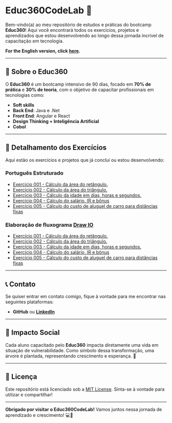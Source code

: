 # Educ360CodeLab 🚀

Bem-vindo(a) ao meu repositório de estudos e práticas do bootcamp **Educ360**! Aqui você encontrará todos os exercícios, projetos e aprendizados que estou desenvolvendo ao longo dessa jornada incrível de capacitação em tecnologia.

**For the English version, click [here](https://github.com/fmarqueseti/Educ360CodeLab/blob/main/README_EN.md).**

---

## 📝 **Sobre o Educ360**
O **Educ360** é um bootcamp intensivo de 90 dias, focado em **70% de prática** e **30% de teoria**, com o objetivo de capacitar profissionais em tecnologias como:
- **Soft skills**
- **Back End**: Java e .Net
- **Front End**: Angular e React
- **Design Thinking + Inteligência Artificial**
- **Cobol**

---

## 📂 **Detalhamento dos Exercícios**
Aqui estão os exercícios e projetos que já concluí ou estou desenvolvendo:

### Português Estruturado
- [Exercício 001 - Cálculo da área do retângulo.](https://github.com/fmarqueseti/Educ360CodeLab/blob/main/por/exerc001.por)
- [Exercício 002 - Cálculo da área do triângulo.](https://github.com/fmarqueseti/Educ360CodeLab/blob/main/por/exerc002.por)
- [Exercício 003 - Cálculo da idade em dias, horas e segundos.](https://github.com/fmarqueseti/Educ360CodeLab/blob/main/por/exerc003.por)
- [Exercício 004 - Cálculo do salário, IR e bônus](https://github.com/fmarqueseti/Educ360CodeLab/blob/main/por/exerc004.por)
- [Exercício 005 - Cálculo do custo de aluguel de carro para distâncias fixas](https://github.com/fmarqueseti/Educ360CodeLab/blob/main/por/exerc005.por)

### Elaboração de fluxograma [Draw IO](https://app.diagrams.net/)
- [Exercício 001 - Cálculo da área do retângulo.](https://github.com/fmarqueseti/Educ360CodeLab/blob/main/dia/exerc001.drawio)
- [Exercício 002 - Cálculo da área do triângulo.](https://github.com/fmarqueseti/Educ360CodeLab/blob/main/dia/exerc002.drawio)
- [Exercício 003 - Cálculo da idade em dias, horas e segundos.](https://github.com/fmarqueseti/Educ360CodeLab/blob/main/dia/exerc003.drawio)
- [Exercício 004 - Cálculo do salário, IR e bônus](https://github.com/fmarqueseti/Educ360CodeLab/blob/main/dia/exerc004.drawio)
- [Exercício 005 - Cálculo do custo de aluguel de carro para distâncias fixas](https://github.com/fmarqueseti/Educ360CodeLab/blob/main/dia/exerc005.drawio)

---

## 📞 **Contato**
Se quiser entrar em contato comigo, fique à vontade para me encontrar nas seguintes plataformas:

- **GitHub** ou [**LinkedIn**](https://www.linkedin.com/in/fmrqs/)

---

## 🌱 **Impacto Social**
Cada aluno capacitado pelo **Educ360** impacta diretamente uma vida em situação de vulnerabilidade. Como símbolo dessa transformação, uma árvore é plantada, representando crescimento e esperança. 🌳

---

## 📜 **Licença**
Este repositório está licenciado sob a [MIT License](/LICENSE). Sinta-se à vontade para utilizar e compartilhar!

---

**Obrigado por visitar o Educ360CodeLab!** Vamos juntos nessa jornada de aprendizado e crescimento! 💻🚀